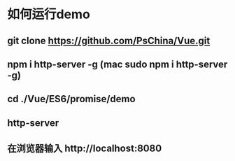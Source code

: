 # 如何运行demo

## git clone https://github.com/PsChina/Vue.git

## npm i http-server -g (mac sudo npm i http-server -g)

## cd ./Vue/ES6/promise/demo

## http-server

## 在浏览器输入 http://localhost:8080
